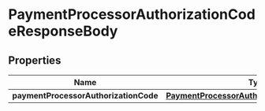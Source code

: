 

# PaymentProcessorAuthorizationCodeResponseBody


## Properties

| Name | Type | Description | Notes |
|------------ | ------------- | ------------- | -------------|
|**paymentProcessorAuthorizationCode** | [**PaymentProcessorAuthorizationCodeResponse**](PaymentProcessorAuthorizationCodeResponse.md) |  |  [optional] |



